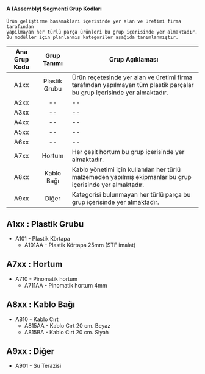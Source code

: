 #### A (Assembly) Segmenti Grup Kodları

    Ürün geliştirme basamakları içerisinde yer alan ve üretimi firma tarafından 
    yapılmayan her türlü parça ürünleri bu grup içerisinde yer almaktadır.
    Bu modüller için planlanmış kategoriler aşağıda tanımlanmıştır.

| Ana Grup Kodu | Grup Tanımı   | Grup Açıklaması                                                                                                          |
|:-------------:|:-------------:|--------------------------------------------------------------------------------------------------------------------------|
| A1xx          | Plastik Grubu | Ürün reçetesinde yer alan ve üretimi firma tarafından yapılmayan tüm plastik parçalar bu grup içerisinde yer almaktadır. |
| A2xx          | --            | --                                                                                                                       |
| A3xx          | --            | --                                                                                                                       |
| A4xx          | --            | --                                                                                                                       |
| A5xx          | --            | --                                                                                                                       |
| A6xx          | --            | --                                                                                                                       |
| A7xx          | Hortum        | Her çeşit hortum bu grup içerisinde yer almaktadır.                                                                      |
| A8xx          | Kablo Bağı    | Kablo yönetimi için kullanılan her türlü malzemeden yapılmış ekipmanlar bu grup içerisinde yer almaktadır.               |
| A9xx          | Diğer         | Kategorisi bulunmayan her türlü parça bu grup içerisinde yer almaktadır.                                                 |


## A1xx : Plastik Grubu

* A101 - Plastik Körtapa
    * A101AA - Plastik Körtapa 25mm (STF imalat)

## A7xx : Hortum

* A710 - Pinomatik hortum
    * A711AA - Pinomatik hortum 4mm

## A8xx : Kablo Bağı

* A810 - Kablo Cırt
    * A815AA - Kablo Cırt 20 cm. Beyaz
    * A815BA - Kablo Cırt 20 cm. Siyah

## A9xx : Diğer

* A901 - Su Terazisi
